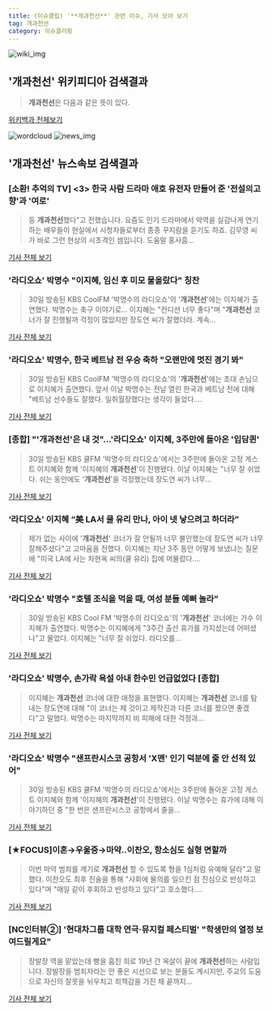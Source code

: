 ```yaml
---
title: (이슈클립) '**개과천선**' 관련 이슈, 기사 모아 보기
tag: 개과천선
category: 이슈클리핑
---
```

![wiki_img](https://user-images.githubusercontent.com/42597476/44503234-41136a80-a6d0-11e8-9071-6fc6418eafe4.png)
## **'**개과천선**'** 위키피디아 검색결과
>**개과천선**은 다음과 같은 뜻이 있다.

<a href="https://ko.wikipedia.org/wiki/개과천선" target="_blank">위키백과 전체보기</a>

![wordcloud](https://s3.ap-northeast-2.amazonaws.com/lyrics101-wordcloud/2018-08-31-1535687926.png)
![news_img](https://user-images.githubusercontent.com/42597476/44507050-1206f400-a6e4-11e8-8d98-7ffbfebb353f.png)
## **'**개과천선**'** 뉴스속보 검색결과
### [소환! 추억의 TV] <3> 한국 사람 드라마 애호 유전자 만들어 준 '전설의고향'과 '여로'

>등 **개과천선**했다"고 전했습니다. 요즘도 인기 드라마에서 악역을 실감나게 연기하는 배우들이 현실에서 시청자들로부터 종종 꾸지람을 듣기도 하죠. 김무영 씨가 바로 그런 현상의 시초격인 셈입니다. 도움말 홍사흠...

<a href="http://news.imaeil.com/Culture/2018082612252597342" target="_blank">기사 전체 보기</a>

### '라디오쇼' 박명수 "이지혜, 임신 후 미모 물올랐다" 칭찬

>30일 방송된 KBS CoolFM '박명수의 라디오쇼'의 '**개과천선**'에는 이지혜가 출연했다. 박명수는 축구 이야기로... 이지혜는 "컨디션 너무 좋다"며 "**개과천선** 코너가 잘 진행될까 걱정이 많았지만 장도연 씨가 잘했더라. 계속...

<a href="http://sports.chosun.com/news/ntype.htm?id=201808310100284050021591&servicedate=20180830" target="_blank">기사 전체 보기</a>

### '라디오쇼' 박명수, 한국 베트남 전 우승 축하 "오랜만에 멋진 경기 봐"

>30일 방송된 KBS CoolFM '박명수의 라디오쇼'의 '**개과천선**'에는 초대 손님으로 이지혜가 출연했다. 앞서 이날 박명수는 전날 열린 한국과 베트남 전에 대해 "베트남 선수들도 잘했다. 일취월장했다는 생각이 들었다....

<a href="http://www.asiatoday.co.kr/view.php?key=20180830001132159" target="_blank">기사 전체 보기</a>

### [종합] "'**개과천선**'은 내 것"…'라디오쇼' 이지혜, 3주만에 돌아온 '입담퀸'

>30일 방송된 KBS 쿨FM '박명수의 라디오쇼'에서는 3주만에 돌아온 고정 게스트 이지혜와 함께 '이지혜의 **개과천선**'이 진행됐다. 이날 이지혜는 "너무 잘 쉬었다. 쉬는 동안에도 '**개과천선**'을 걱정했는데 장도연 씨가 너무...

<a href="http://www.xportsnews.com/?ac=article_view&entry_id=1013452" target="_blank">기사 전체 보기</a>

### ‘라디오쇼’ 이지혜 “美 LA서 쿨 유리 만나, 아이 넷 낳으려고 하더라”

>제가 없는 사이에 '**개과천선**' 코너가 잘 안될까 너무 불안했는데 장도연 씨가 너무 잘해주셨다"고 고마움을 전했다. 이지혜는 지난 3주 동안 어떻게 보냈냐는 질문에 "미국 LA에 사는 차현옥 씨의(쿨 유리) 집에 머물렀다....

<a href="http://www.newsen.com/news_view.php?uid=201808301046470710" target="_blank">기사 전체 보기</a>

### '라디오쇼' 박명수 "호텔 조식을 먹을 때, 여성 분들 예뻐 놀라"

>30일 방송된 KBS Cool FM '박명수의 라디오쇼'의 '**개과천선**' 코너에는 가수 이지혜가 출연했다. 박명수는 이지혜에게 "3주간 출산 휴가를 가지셨는데 어떠셨나"고 물었다. 이지혜는 "너무 잘 쉬었다. 라디오를...

<a href="http://biz.heraldcorp.com/view.php?ud=201808301044431349415_1" target="_blank">기사 전체 보기</a>

### '라디오쇼' 박명수, 손가락 욕설 아내 한수민 언급없었다 [종합]

>이지혜는 **개과천선** 코너에 대한 애정을 표현했다. 이지혜는 **개과천선** 코너를 탐내는 장도연에 대해 "이 코너는 제 것이고 제작진과 다른 코너를 짰으면 좋겠다"고 말했다.   박명수는 마지막까지 비 피해에 대한 걱정과...

<a href="http://www.osen.co.kr/article/G1110978213" target="_blank">기사 전체 보기</a>

### '라디오쇼' 박명수 "샌프란시스코 공항서 'X맨' 인기 덕분에 줄 안 선적 있어"

>30일 방송된 KBS 쿨FM '박명수의 라디오쇼'에서는 3주만에 돌아온 고정 게스트 이지혜와 함께 '이지혜의 **개과천선**'이 진행됐다. 이날 박명수는 휴가에 대해 이야기하던 중 "한 번은 샌프란시스코 공항에서 줄을...

<a href="http://www.xportsnews.com/?ac=article_view&entry_id=1013450" target="_blank">기사 전체 보기</a>

### [★FOCUS]이혼→우울증→마약..이찬오, 항소심도 실형 면할까

>이번 마약 범죄를 계기로 **개과천선** 할 수 있도록 형을 1심처럼 유예해 달라"고 말했다. 이찬오도 최후 진술을 통해 "사회에 물의를 일으킨 점 진심으로 반성하고 있다"며 "매일 같이 후회하고 반성하고 있다"고 호소했다....

<a href="http://star.mt.co.kr/stview.php?no=2018082915341507794" target="_blank">기사 전체 보기</a>

### [NC인터뷰②] '현대차그룹 대학 연극·뮤지컬 페스티벌' "학생만의 열정 보여드릴게요"

>장발장 역을 맡았는데 빵을 훔친 죄로 19년 간 옥살이 끝에 **개과천선**하는 사람입니다. 장발장을 범죄자라는 안 좋은 시선으로 보는 분들도 계시지만, 주교의 도움으로 자신의 잘못을 뉘우치고 죄책감을 가진 채 끝까지...

<a href="http://www.newsculture.tv/sub_read.html?uid=139217&section=sc158" target="_blank">기사 전체 보기</a>


